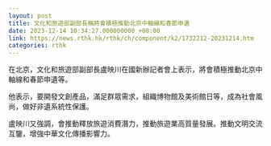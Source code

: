 ```yaml
---
layout: post
title: 文化和旅遊部副部長稱將會積極推動北京中軸線和春節申遺
date: 2023-12-14 10:34:27.000000000 +08:00
link: https://news.rthk.hk/rthk/ch/component/k2/1732212-20231214.htm
categories: rthk
---
```


在北京，文化和旅遊部副部長盧映川在國新辦記者會上表示，將會積極推動北京中軸線和春節申遺等。

他表示，要開發文創產品，滿足群眾需求，組織博物館及美術館日等，成為社會風尚，做好非遺系統性保護。

盧映川又強調，會推動釋放旅遊消費潛力，推動旅遊業高質量發展。推動文明交流互鑒，增強中華文化傳播影響力。
